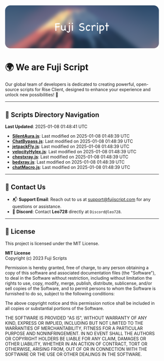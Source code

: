![Banner](.github/b.webp)

# 🌍 **We are Fuji Script**

Our global team of developers is dedicated to creating powerful, open-source scripts for Rise Client, designed to enhance your experience and unlock new possibilities! 🌟

---
<!-- SCRIPTS_NAVIGATION_START -->
## 📂 **Scripts Directory Navigation**

**Last Updated**: 2025-01-08 01:48:41 UTC

- **[SilentAura.js](scripts/SilentAura.js)**: Last modified on 2025-01-08 01:48:39 UTC
- **[ChatBypass.js](scripts/ChatBypass.js)**: Last modified on 2025-01-08 01:48:39 UTC
- **[jetpackFly.js](scripts/jetpackFly.js)**: Last modified on 2025-01-08 01:48:39 UTC
- **[velocityHylex.js](scripts/velocityHylex.js)**: Last modified on 2025-01-08 01:48:39 UTC
- **[chestxray.js](scripts/chestxray.js)**: Last modified on 2025-01-08 01:48:39 UTC
- **[bedxray.js](scripts/bedxray.js)**: Last modified on 2025-01-08 01:48:39 UTC
- **[chatMacro.js](scripts/chatMacro.js)**: Last modified on 2025-01-08 01:48:39 UTC

<!-- SCRIPTS_NAVIGATION_END -->

---

## 💬 **Contact Us**  
- 📬 **Support Email**: Reach out to us at [support@fujiscript.com](mailto:support@fujiscript.com) for any questions or assistance.  
- 💬 **Discord**: Contact **Leo728** directly at `Discord@leo728`.

---

## 📜 **License**

This project is licensed under the MIT License.  

**MIT License**  
Copyright (c) 2023 Fuji Scripts  

Permission is hereby granted, free of charge, to any person obtaining a copy of this software and associated documentation files (the "Software"), to deal in the Software without restriction, including without limitation the rights to use, copy, modify, merge, publish, distribute, sublicense, and/or sell copies of the Software, and to permit persons to whom the Software is furnished to do so, subject to the following conditions:  

The above copyright notice and this permission notice shall be included in all copies or substantial portions of the Software.  

THE SOFTWARE IS PROVIDED "AS IS", WITHOUT WARRANTY OF ANY KIND, EXPRESS OR IMPLIED, INCLUDING BUT NOT LIMITED TO THE WARRANTIES OF MERCHANTABILITY, FITNESS FOR A PARTICULAR PURPOSE AND NONINFRINGEMENT. IN NO EVENT SHALL THE AUTHORS OR COPYRIGHT HOLDERS BE LIABLE FOR ANY CLAIM, DAMAGES OR OTHER LIABILITY, WHETHER IN AN ACTION OF CONTRACT, TORT OR OTHERWISE, ARISING FROM, OUT OF OR IN CONNECTION WITH THE SOFTWARE OR THE USE OR OTHER DEALINGS IN THE SOFTWARE.  
